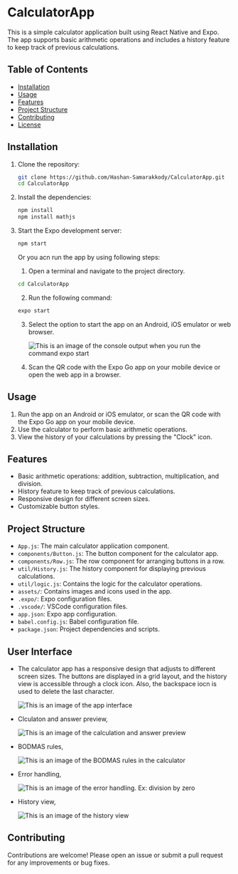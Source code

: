 # CalculatorApp

This is a simple calculator application built using React Native and Expo. The app supports basic arithmetic operations and includes a history feature to keep track of previous calculations.

## Table of Contents

- [Installation](#installation)
- [Usage](#usage)
- [Features](#features)
- [Project Structure](#project-structure)
- [Contributing](#contributing)
- [License](#license)

## Installation

1. Clone the repository:
    ```sh
    git clone https://github.com/Hashan-Samarakkody/CalculatorApp.git
    cd CalculatorApp
    ```

2. Install the dependencies:
    ```sh
    npm install
    npm install mathjs
    ```


3. Start the Expo development server:
    ```sh
    npm start
    ```

    Or you acn run the app by using following steps:
    1) Open a terminal and navigate to the project directory.
    ```sh
    cd CalculatorApp
    ```
    2) Run the following command:
    ```sh
    expo start
    ```
    3) Select the option to start the app on an Android, iOS emulator or web browser.

        ![This is an image of the console output when you run the command `expo start`](image.png)

    4) Scan the QR code with the Expo Go app on your mobile device or open the web app in a browser.


## Usage

1. Run the app on an Android or iOS emulator, or scan the QR code with the Expo Go app on your mobile device.
2. Use the calculator to perform basic arithmetic operations.
3. View the history of your calculations by pressing the "Clock" icon.

## Features

- Basic arithmetic operations: addition, subtraction, multiplication, and division.
- History feature to keep track of previous calculations.
- Responsive design for different screen sizes.
- Customizable button styles.

## Project Structure


- `App.js`: The main calculator application component.
- `components/Button.js`: The button component for the calculator app.
- `components/Row.js`: The row component for arranging buttons in a row.
- `util/History.js`: The history component for displaying previous calculations.
- `util/logic.js`: Contains the logic for the calculator operations.
- `assets/`: Contains images and icons used in the app.
- `.expo/`: Expo configuration files.
- `.vscode/`: VSCode configuration files.
- `app.json`: Expo app configuration.
- `babel.config.js`: Babel configuration file.
- `package.json`: Project dependencies and scripts.

## User Interface
* The calculator app has a responsive design that adjusts to different screen sizes. The buttons are displayed in a grid layout, and the history view is accessible through a clock icon. Also, the backspace iocn is used to delete the last character.

    ![This is an image of the app interface](image-1.png)

* Clculaton and answer preview,

    ![This is an image of the calculation and answer preview](image-2.png)

* BODMAS rules,

    ![This is an image of the BODMAS rules in the calculator](image-3.png)

* Error handling,

    ![This is an image of the error handling. Ex: division by zero](image-4.png)

* History view,

    ![This is an image of the history view](image-5.png)

## Contributing

Contributions are welcome! Please open an issue or submit a pull request for any improvements or bug fixes.

